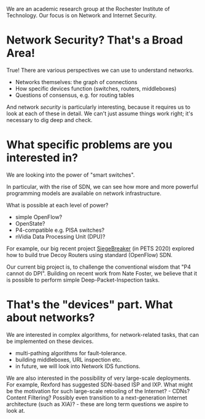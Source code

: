 We are an academic research group at the Rochester Institute of Technology. 
Our focus is on Network and Internet Security.

# Network Security? That's a Broad Area!

True! There are various perspectives we can use to understand networks.
- Networks themselves: the graph of connections
- How specific devices function (switches, routers, middleboxes)
- Questions of consensus, e.g. for routing tables

And network _security_ is particularly interesting, because it requires us to look at each of these in detail. 
We can't just assume things work right; it's necessary to dig deep and check. 

# What specific problems are you interested in?

We are looking into the power of "smart switches". 

In particular, with the rise of SDN, we can see how more and more powerful programming models are available on network infrastructure.

What is possible at each level of power?
- simple OpenFlow? 
- OpenState?
- P4-compatible e.g. PISA switches?
- nVidia Data Processing Unit (DPU)?

For example, our big recent project [SiegeBreaker](https://petsymposium.org/2020/files/papers/issue3/popets-2020-0051.pdf) (in PETS 2020) 
explored how to build true Decoy Routers using standard (OpenFlow) SDN.

Our current big project is, to challenge the conventional wisdom that "P4 cannot do DPI". 
Building on recent work from Nate Foster, we believe that it is possible to perform simple Deep-Packet-Inspection tasks.

# That's the "devices" part. What about networks?

We are interested in complex algorithms, for network-related tasks, that can be implemented on these devices. 
- multi-pathing algorithms for fault-tolerance.
- building middleboxes, URL inspection etc.
- in future, we will look into Network IDS functions.

We are also interested in the possibility of very large-scale deployments. For example, Rexford has suggested SDN-based ISP and IXP. 
What might be the motivation for such large-scale retooling of the Internet? - CDNs? Content Filtering? Possibly even transition to 
a next-generation Internet architecture (such as XIA)? - these are long term questions we aspire to look at.
